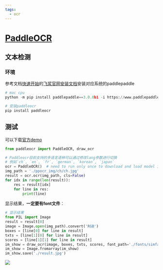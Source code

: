 ```yaml
---
tags:
  - ocr
---
```

# [PaddleOCR](https://paddlepaddle.github.io/PaddleOCR/index.html)

## 文本检测

### 环境

参考文档[快速开始](https://paddlepaddle.github.io/PaddleOCR/ppocr/quick_start.html)的[飞浆官网安装文档](https://www.paddlepaddle.org.cn/install/quick?docurl=undefined)安装对应系统的paddlepaddle

```python
# mac cpu
python -m pip install paddlepaddle==3.0.0b1 -i https://www.paddlepaddle.org.cn/packages/stable/cpu/

# 安装paddleocr
pip install paddleocr
```

## 测试

可以下载[官方demo](https://paddleocr.bj.bcebos.com/dygraph_v2.1/ppocr_img.zip)

```python
from paddleocr import PaddleOCR, draw_ocr

# Paddleocr目前支持的多语言语种可以通过修改lang参数进行切换
# 例如`ch`, `en`, `fr`, `german`, `korean`, `japan`
ocr = PaddleOCR()  # need to run only once to download and load model into memory
img_path = './ppocr_img/ch/ch.jpg'
result = ocr.ocr(img_path, cls=False)
for idx in range(len(result)):
    res = result[idx]
    for line in res:
        print(line)
```

显示结果，**一定要有font文件**：

```python
# 显示结果
from PIL import Image
result = result[0]
image = Image.open(img_path).convert('RGB')
boxes = [line[0] for line in result]
txts = [line[1][0] for line in result]
scores = [line[1][1] for line in result]
im_show = draw_ocr(image, boxes, txts, scores, font_path='./fonts/simfang.ttf')
im_show = Image.fromarray(im_show)
im_show.save('./result.jpg')
```

![](pp-ocr.jpg)


